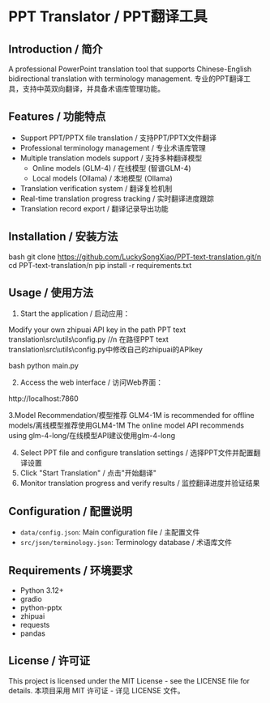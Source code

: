 # PPT Translator / PPT翻译工具

## Introduction / 简介
A professional PowerPoint translation tool that supports Chinese-English bidirectional translation with terminology management.
专业的PPT翻译工具，支持中英双向翻译，并具备术语库管理功能。

## Features / 功能特点
- Support PPT/PPTX file translation / 支持PPT/PPTX文件翻译
- Professional terminology management / 专业术语库管理
- Multiple translation models support / 支持多种翻译模型
  - Online models (GLM-4) / 在线模型 (智谱GLM-4)
  - Local models (Ollama) / 本地模型 (Ollama)
- Translation verification system / 翻译复检机制
- Real-time translation progress tracking / 实时翻译进度跟踪
- Translation record export / 翻译记录导出功能

## Installation / 安装方法

bash
git clone https://github.com/LuckySongXiao/PPT-text-translation.git/n
cd PPT-text-translation/n
pip install -r requirements.txt

## Usage / 使用方法
1. Start the application / 启动应用：

Modify your own zhipuai API key in the path PPT text translation\src\utils\config.py
//n
在路径PPT text  translation\src\utils\config.py中修改自己的zhipuai的APIkey

bash
python main.py


2. Access the web interface / 访问Web界面：

http://localhost:7860

3.Model Recommendation/模型推荐
GLM4-1M is recommended for offline models/离线模型推荐使用GLM4-1M
The online model API recommends using glm-4-long/在线模型API建议使用glm-4-long

4. Select PPT file and configure translation settings / 选择PPT文件并配置翻译设置
5. Click "Start Translation" / 点击"开始翻译"
6. Monitor translation progress and verify results / 监控翻译进度并验证结果

## Configuration / 配置说明
- `data/config.json`: Main configuration file / 主配置文件
- `src/json/terminology.json`: Terminology database / 术语库文件

## Requirements / 环境要求
- Python 3.12+
- gradio
- python-pptx
- zhipuai
- requests
- pandas

## License / 许可证
This project is licensed under the MIT License - see the LICENSE file for details.
本项目采用 MIT 许可证 - 详见 LICENSE 文件。
